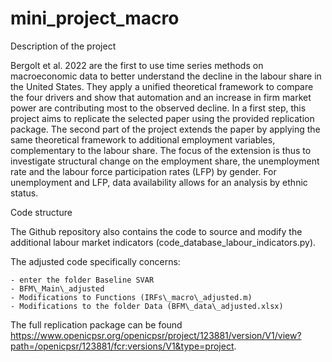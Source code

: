 # mini_project_macro

Description of the project

Bergolt et al. 2022 are the first to use time series methods on macroeconomic data to better understand the decline in the labour share in the United States. They apply a unified theoretical framework to compare the four drivers and show that automation and an increase in firm market power are contributing most to the observed decline. In a first step, this project aims to replicate the selected paper using the provided replication package. The second part of the project extends the paper by applying the same theoretical framework to additional employment variables, complementary to the labour share. The focus of the extension is thus to investigate structural change on the employment share, the unemployment rate and the labour force participation rates (LFP) by gender. For unemployment and LFP, data availability allows for an analysis by ethnic status. 

Code structure

The Github repository also contains the code to source and modify the additional labour market indicators (code\_database\_labour\_indicators.py). 

The adjusted code specifically concerns: 

    - enter the folder Baseline SVAR
    - BFM\_Main\_adjusted 
    - Modifications to Functions (IRFs\_macro\_adjusted.m)
    - Modifications to the folder Data (BFM\_data\_adjusted.xlsx)

The full replication package can be found https://www.openicpsr.org/openicpsr/project/123881/version/V1/view?path=/openicpsr/123881/fcr:versions/V1&type=project. 
